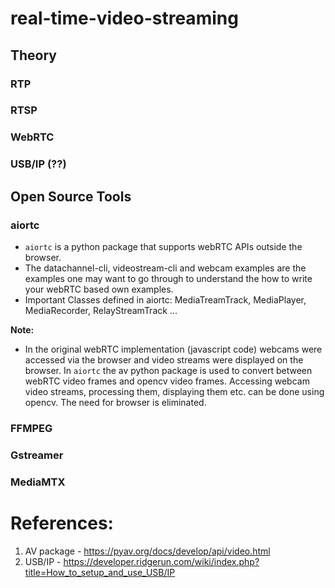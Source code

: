 # real-time-video-streaming

## Theory
### RTP

### RTSP

### WebRTC

### USB/IP (??)


## Open Source Tools

### aiortc

- ``aiortc`` is a python package that supports webRTC APIs outside the browser.
- The datachannel-cli, videostream-cli and webcam examples are the examples one may want to go through to understand the how to write your webRTC based own examples.
- Important Classes defined in aiortc: MediaTreamTrack, MediaPlayer, MediaRecorder, RelayStreamTrack ...

**Note:**

- In the original webRTC implementation (javascript code) webcams were accessed via the browser and video streams were displayed on the browser. In ``aiortc`` the av python package is used to convert between webRTC video frames and opencv video frames. Accessing webcam video streams, processing them, displaying them etc. can be done using opencv. The need for browser is eliminated.

### FFMPEG

### Gstreamer

### MediaMTX


# References:

1) AV package - https://pyav.org/docs/develop/api/video.html
2) USB/IP - https://developer.ridgerun.com/wiki/index.php?title=How_to_setup_and_use_USB/IP
